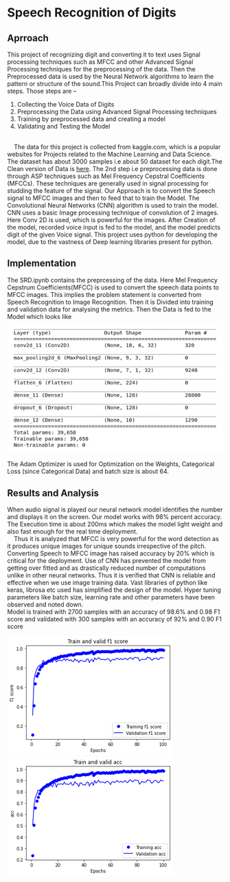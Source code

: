 # Speech Recognition of Digits
## Aprroach
This project of recognizing digit and converting it to text uses Signal processing techniques such as MFCC and other Advanced Signal Processing techniques for the preprocessing of the data. Then the Preprocessed data is used by the Neural Network algorithms to learn the pattern or structure of the sound.This Project can broadly divide into 4 main steps. Those
steps are –
1. Collecting the Voice Data of Digits
2. Preprocessing the Data using Advanced Signal Processing techniques
3. Training by preprocessed data and creating a model
4. Validating and Testing the Model
<br>
&nbsp;&nbsp;&nbsp;&nbsp;The data for this project is collected from kaggle.com, which is a popular websites for
Projects related to the Machine Learning and Data Science. The dataset has about 3000
samples i.e about 50 dataset for each digit.The Clean version of Data is <a href='https://drive.google.com/file/d/1fNwxwDvunG9VI8cbM6Dkjfl0fiOUM5nr/view?usp=sharing'>here</a>. The 2nd step i.e preprocessing data is done
through ASP techniques such as Mel Frequency Cepstral Coefficients (MFCCs). These
techniques are generally used in signal processing for studding the feature of the signal. Our
Approach is to convert the Speech signal to MFCC images and then to feed that to train the
Model. The Convolutional Neural Networks (CNN) algorithm is used to train the model.
CNN uses a basic Image processing technique of convolution of 2 images. Here Conv 2D is
used, which is powerful for the images. After Creation of the model, recorded voice input is
fed to the model, and the model predicts digit of the given Voice signal. This project uses
python for developing the model, due to the vastness of Deep learning libraries present for
python.

## Implementation
The SRD.ipynb contains the preprcessing of the data. Here Mel Frequency Cepstrum Coefficients(MFCC) is used to convert the speech data points to MFCC images. This implies the problem statement is converted from Speech Recognition to Image Recognition. Then it is Divided into training and validation data for analysing the metrics. Then the Data is fed to the Model which looks like 

![alt text](https://github.com/Navaneeth-Sharma/Speech_Recognition_of_Digits/blob/main/model_summary.jpg)

The Adam Optimizer is used for Optimization on the Weights, Categorical Loss (since Categorical Data) and batch size is about 64.

## Results and Analysis
When audio signal is played our neural network model identifies the number and displays it
on the screen. Our model works with 98% percent accuracy. The Execution time is about
200ms which makes the model light weight and also fast enough for the real time
deployment.
<br>
&nbsp;&nbsp;&nbsp;&nbsp;Thus it is analyzed that MFCC is very powerful for the word detection as it produces unique
images for unique sounds irrespective of the pitch. Converting Speech to MFCC image has
raised accuracy by 20% which is critical for the deployment. Use of CNN has prevented the
model from getting over fitted and as drastically reduced number of computations unlike in
other neural networks. Thus it is verified that CNN is reliable and effective when we use
image training data. Vast libraries of python like keras, librosa etc used has simplified the
design of the model. Hyper tuning parameters like batch size, learning rate and other
parameters have been observed and noted down.
<br>
Model is trained with 2700 samples with an accuracy of 98.6% and 0.98 F1 score
and validated with 300 samples with an accuracy of 92% and 0.90 F1 score


![alt text](https://github.com/Navaneeth-Sharma/Speech_Recognition_of_Digits/blob/main/f1score.png) ![alt text](https://github.com/Navaneeth-Sharma/Speech_Recognition_of_Digits/blob/main/acc.png)

